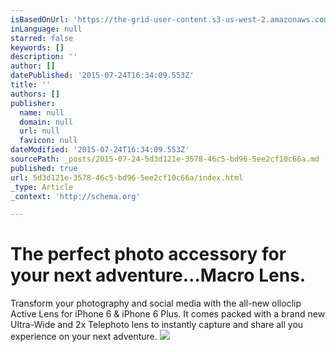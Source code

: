 ```yaml
---
isBasedOnUrl: 'https://the-grid-user-content.s3-us-west-2.amazonaws.com/d4102349-ce5a-487a-9e35-2c65ae426a8b.gif'
inLanguage: null
starred: false
keywords: []
description: ''
author: []
datePublished: '2015-07-24T16:34:09.553Z'
title: ''
authors: []
publisher:
  name: null
  domain: null
  url: null
  favicon: null
dateModified: '2015-07-24T16:34:09.553Z'
sourcePath: _posts/2015-07-24-5d3d121e-3578-46c5-bd96-5ee2cf10c66a.md
published: true
url: 5d3d121e-3578-46c5-bd96-5ee2cf10c66a/index.html
_type: Article
_context: 'http://schema.org'

---
```

# The perfect photo accessory for your next adventure...Macro Lens.

Transform your photography and social media with the all-new olloclip Active Lens for iPhone 6 & iPhone 6 Plus. It comes packed with a brand new Ultra-Wide and 2x Telephoto lens to instantly capture and share all you experience on your next adventure.
![](https://the-grid-user-content.s3-us-west-2.amazonaws.com/d4102349-ce5a-487a-9e35-2c65ae426a8b.gif)